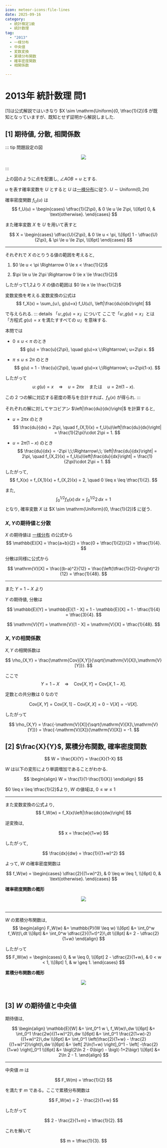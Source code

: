 ```yaml
---
icon: meteor-icons:file-lines
date: 2025-09-16
category:
  - 統計検定1級
  - 統計数理
tag:
  - "2013"
  - 一様分布
  - 中央値
  - 変数変換
  - 累積分布関数
  - 確率密度関数
  - 相関係数

---
```


# 2013年 統計数理 問1
[1]は公式解説ではいきなり $X \sim \mathrm{Uniform}(0, \tfrac{1}{2})$ が既知となっていますが、既知とせず証明から解説しました.

## [1] 期待値, 分散, 相関係数

::: tip 問題設定の図
<div style="display: flex; gap: 10px; justify-content: center; padding-bottom: 20px;">
  <img src="/assets/images/grade1_1/2013/arc.gif" style="max-width: 95%; height: auto;">
</div>
:::

上の図のように点を配置し, $\angle AOB = u$ とする.

$u$ を表す確率変数を $U$ とすると $U$ は[一様分布](/posts/probability_distribution/uniform.md)に従う. $U \sim \mathrm{Uniform(0, 2\pi)}$

確率密度関数 $f_U(u)$ は
$$
f_U(u) = 
\begin{cases}
\dfrac{1}{2\pi}, & 0 \le u \le 2\pi, \\[6pt]
0, & \text{otherwise}.
\end{cases}
$$

また確率変数 $X$ を $U$ を用いて表すと 

$$
X = 
\begin{cases}
\dfrac{U}{2\pi}, & 0 \le u < \pi, \\[6pt]
1 - \dfrac{U}{2\pi}, & \pi \le u \le 2\pi, \\[6pt]
\end{cases}
$$

-----

それぞれで $X$ のとりうる値の範囲を考えると,
1. $0 \le u < \pi \Rightarrow 0 \le x < \frac{1}{2}$

2. $\pi \le u \le 2\pi \Rightarrow 0 \le x \le \frac{1}{2}$

したがって1,2より $X$ の値の範囲は $0 \le x \le \frac{1}{2}$

変数変換を考える.変数変換の公式は
$$
f_X(x) = \sum_{u:\, g(u)=x} f_U(u)\, \left|\frac{du}{dx}\right|
$$

で与えられる.
::: details 「$u:, g(u)=x$」について
ここで「$u:, g(u)=x$」とは「方程式 $g(u)=x$ を満たすすべての $u$」を意味する.

本問では

- $0 \le u < \pi$ のとき  
  $$ 
  g(u) = \frac{u}{2\pi}, \quad g(u)=x \;\Rightarrow\; u=2\pi x.
  $$ 

- $\pi \le u \le 2\pi$ のとき  
  $$ 
  g(u) = 1 - \frac{u}{2\pi}, \quad g(u)=x \;\Rightarrow\; u=2\pi(1-x).
  $$ 

したがって  
$$
u:\, g(u)=x \quad\Rightarrow\quad u = 2\pi x \quad \text{または} \quad u = 2\pi(1-x).
$$

この 2 つの解に対応する密度の寄与を合計すれば、$f_X(x)$ が得られ.
:::

それぞれの解に対してヤコビアン $\left|\frac{du}{dx}\right|$ を計算すると,

- $u = 2\pi x$ のとき  
  $$
  \frac{du}{dx} = 2\pi, \quad 
  f_{X,1}(x) = f_U(u)\left|\frac{du}{dx}\right| 
  = \frac{1}{2\pi}\cdot 2\pi = 1.
  $$

- $u = 2\pi(1-x)$ のとき  
  $$
  \frac{du}{dx} = -2\pi \;\;\Rightarrow\;\; \left|\frac{du}{dx}\right| = 2\pi, \quad
  f_{X,2}(x) = f_U(u)\left|\frac{du}{dx}\right| 
  = \frac{1}{2\pi}\cdot 2\pi = 1.
  $$

したがって,  
$$
f_X(x) = f_{X,1}(x) + f_{X,2}(x) = 2, \quad 0 \leq x \leq \tfrac{1}{2}.
$$

また,
$$
\int_0^{1/2} f_X(x)\,dx = \int_0^{1/2} 2\,dx = 1
$$
となり, 確率変数 $X$ は $X \sim \mathrm{Uniform}(0, \frac{1}{2})$ に従う.

### $X,Y$の期待値と分散
$X$ の期待値は [一様分布](/posts/probability_distribution/uniform.md) の公式から  
$$
\mathbb{E}[X] = \frac{a+b}{2}
= \frac{0 + \tfrac{1}{2}}{2}
= \tfrac{1}{4}.
$$

分散は同様に公式から  

$$
\mathrm{V}[X] = \frac{(b-a)^2}{12}
= \frac{\left(\tfrac{1}{2}-0\right)^2}{12}
= \tfrac{1}{48}.
$$

-----

また $Y = 1 - X$ より

$Y$ の期待値, 分散は

$$
\mathbb{E}[Y] = \mathbb{E}[1 - X] 
= 1 - \mathbb{E}[X] 
= 1 - \tfrac{1}{4} 
= \tfrac{3}{4}.
$$

$$
\mathrm{V}[Y] = \mathrm{V}[1 - X]
= \mathrm{V}[X] 
= \tfrac{1}{48}.
$$

### $X,Y$の相関係数
$X, Y$ の相関係数は  

$$
\rho_{X,Y} = 
\frac{\mathrm{Cov}[X,Y]}{\sqrt{\mathrm{V}[X]\,\mathrm{V}[Y]}}.
$$

ここで  
$$
Y = 1 - X \quad\Rightarrow\quad \mathrm{Cov}[X,Y] = \mathrm{Cov}[X, 1-X].
$$

定数との共分散は 0 なので  

$$
\mathrm{Cov}[X,Y] = \mathrm{Cov}[X,1] - \mathrm{Cov}[X,X]
= 0 - \mathrm{V}[X] 
= -\mathrm{V}[X].
$$

したがって  

$$
\rho_{X,Y} = \frac{-\mathrm{V}[X]}{\sqrt{\mathrm{V}[X]\,\mathrm{V}[Y]}}
= \frac{-\mathrm{V}[X]}{\mathrm{V}[X]} = -1.
$$

## [2] $\frac{X}{Y}$, 累積分布関数, 確率密度関数

$$
W = \frac{X}{Y} = \frac{X}{1-X}
$$

$W$ は以下の変形により単調増加であることがわかる.

$$
\begin{align}
W = \frac{1}{1-\frac{1}{X}}
\end{align}
$$

$0 \leq x \leq \tfrac{1}{2}$より, $W$ の値域は, $0 \leq w \leq 1$

-----

また変数変換の公式より, 
$$
f_W(w) = f_X(x)\left|\frac{dx}{dw}\right|
$$


逆変換は,

$$
x = \frac{w}{1+w}
$$

したがって,

$$
\frac{dx}{dw} = \frac{1}{(1+w)^2}
$$

よって, $W$ の確率密度関数は

$$
f_W(w) =
\begin{cases}
\dfrac{2}{(1+w)^2}, & 0 \leq w \leq 1, \\[6pt]
0, & \text{otherwise}.
\end{cases}
$$


**確率密度関数の概形**
<div style="display: flex; gap: 10px; justify-content: center; padding-bottom: 20px;">
  <img src="/assets/images/grade1_1/2013/w_pdf.png" style="max-width: 80j%; height: auto;">
</div>

-----

$W$ の累積分布関数は,
$$
\begin{align}
F_W(w) &= \mathbb{P}(W \leq w) \\[6pt]
&=  \int_0^w f_W(t)\,dt \\[8pt]
&=  \int_0^w \dfrac{2}{(1+t)^2}\,dt \\[8pt]
&= 2 - \dfrac{2}{1+w}
\end{align}
$$

したがって
$$
F_W(w) = 
\begin{cases}
0, & w \leq 0, \\[6pt]
2 - \dfrac{2}{1+w}, & 0 < w < 1, \\[8pt]
1, & w \geq 1.
\end{cases}
$$

**累積分布関数の概形**
<div style="display: flex; gap: 10px; justify-content: center; padding-bottom: 20px;">
  <img src="/assets/images/grade1_1/2013/w_cdf.png" style="max-width: 80j%; height: auto;">
</div>

## [3] $W$ の期待値と中央値

期待値は, 

$$
\begin{align}
\mathbb{E}[W] &= \int_0^1 w \, f_W(w)\,dw \\[6pt]
&= \int_0^1 \frac{2w}{(1+w)^2}\,dw \\[6pt]
&= \int_0^1 \frac{2(1+w)-2}{(1+w)^2}\,dw \\[6pt]
&= \int_0^1 \left(\frac{2}{1+w} - \frac{2}{(1+w)^2}\right)\,dw \\[6pt]
&= \left[ 2\ln(1+w) \right]_0^1 - \left[ -\frac{2}{1+w} \right]_0^1 \\[6pt]
&= \bigl(2\ln 2 - 0\bigr) - \bigl(-1+2\bigr) \\[6pt]
&= 2\ln 2 - 1.
\end{align}
$$

-----

中央値 $m$ は  

$$
F_W(m) = \tfrac{1}{2}
$$

を満たす $m$ である。ここで累積分布関数は  

$$
F_W(w) = 2 - \frac{2}{1+w}
$$

したがって

$$
2 - \frac{2}{1+m} = \tfrac{1}{2}.
$$

これを解いて


$$
m = \tfrac{1}{3}.
$$